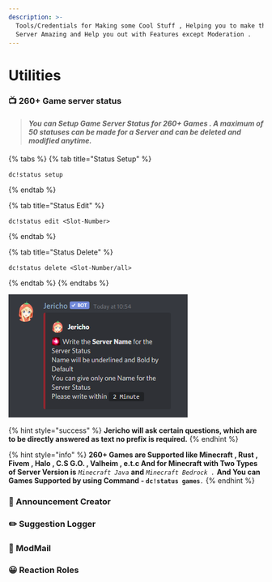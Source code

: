 ```yaml
---
description: >-
  Tools/Credentials for Making some Cool Stuff , Helping you to make the Discord
  Server Amazing and Help you out with Features except Moderation .
---
```


# Utilities

### 📺 260+ Game server status

> #### _You can Setup Game Server Status for 260+ Games . A maximum  of 50 statuses can be made for a Server and can be deleted  and modified  anytime._

{% tabs %}
{% tab title="Status Setup" %}
```text
dc!status setup
```
{% endtab %}

{% tab title="Status Edit" %}
```
dc!status edit <Slot-Number>
```
{% endtab %}

{% tab title="Status Delete" %}
```
dc!status delete <Slot-Number/all>
```
{% endtab %}
{% endtabs %}

![This indicates that the setup is started successfully](../.gitbook/assets/screenshot-2021-06-05-105456.png)

{% hint style="success" %}
**Jericho will ask certain questions, which are to be directly answered as text no prefix is required.**
{% endhint %}

{% hint style="info" %}
**260+ Games are Supported like Minecraft , Rust , Fivem , Halo , C.S G.O. , Valheim , e.t.c And for Minecraft with Two Types of Server Version is** _`Minecraft Java`_ **and** _`Minecraft Bedrock .`_ **And You can Games Supported by using Command - `dc!status games`**_`.`_
{% endhint %}

### 📢 Announcement Creator

### ✏️ Suggestion Logger

### 🤖 ModMail

### 😀 Reaction Roles

